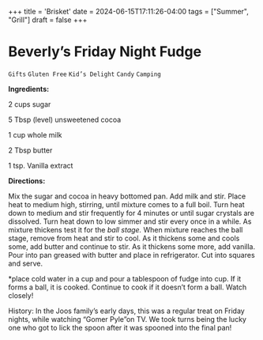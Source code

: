 +++
title = 'Brisket'
date = 2024-06-15T17:11:26-04:00
tags = ["Summer", "Grill"]
draft = false
+++
# Beverly’s Friday Night Fudge

`Gifts` `Gluten Free` `Kid’s Delight` `Candy` `Camping`

**Ingredients:**

2 cups sugar

5 Tbsp (level) unsweetened cocoa

1 cup whole milk

2 Tbsp butter

1 tsp. Vanilla extract

**Directions:**

Mix the sugar and cocoa in heavy bottomed pan. Add milk and stir. Place heat to medium high, stirring, until mixture comes to a full boil. Turn heat down to medium and stir frequently for 4 minutes or until sugar crystals are dissolved. Turn heat down to low simmer and stir every once in a while. As mixture thickens test it for the _ball stage._ When mixture reaches the ball stage, remove from heat and stir to cool. As it thickens some and cools some, add butter and continue to stir. As it thickens some more, add vanilla. Pour into pan greased with butter and place in refrigerator. Cut into squares and serve. 

*place cold water in a cup and pour a tablespoon of fudge into cup. If it forms a ball, it is cooked. Continue to cook if it doesn’t form a ball. Watch closely!

History: In the Joos family’s early days, this was a regular treat on Friday nights, while watching “Gomer Pyle”on TV. We took turns being the lucky one who got to lick the spoon after it was spooned into the final pan!
